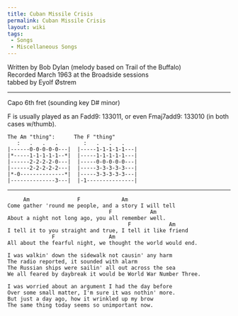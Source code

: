 ```yaml
---
title: Cuban Missile Crisis
permalink: Cuban Missile Crisis
layout: wiki
tags:
 - Songs
 - Miscellaneous Songs
---
```


Written by Bob Dylan (melody based on Trail of the Buffalo)  
Recorded March 1963 at the Broadside sessions  
tabbed by Eyolf Østrem

* * * * *

Capo 6th fret (sounding key D\# minor)

F is usually played as an Fadd9: 133011, or even Fmaj7add9: 133010 (in
both cases w/thumb).

    The Am "thing":      The F "thing"
       :   .   .   .        :   .   .   .
    |------0-0-0-0-0---|  |-----1-1-1-1-1---|
    |*-----1-1-1-1-1--*|  |-----1-1-1-1-1---|
    |------2-2-2-2-0---|  |-----0-0-0-0-0---|
    |------2-2-2-2-2---|  |-----3-3-3-3-3---|
    |*-0--------------*|  |-----3-3-3-3-3---|
    |--------------3---|  |-1---------------|

* * * * *

         Am               F             Am
    Come gather 'round me people, and a story I will tell
                                    F            Am
    About a night not long ago, you all remember well.
                                          F            Am
    I tell it to you straight and true, I tell it like friend
                  F                 Am
    All about the fearful night, we thought the world would end.

    I was walkin' down the sidewalk not causin' any harm
    The radio reported, it sounded with alarm
    The Russian ships were sailin' all out across the sea
    We all feared by daybreak it would be World War Number Three.

    I was worried about an argument I had the day before
    Over some small matter, I'm sure it was nothin' more.
    But just a day ago, how it wrinkled up my brow
    The same thing today seems so unimportant now.

